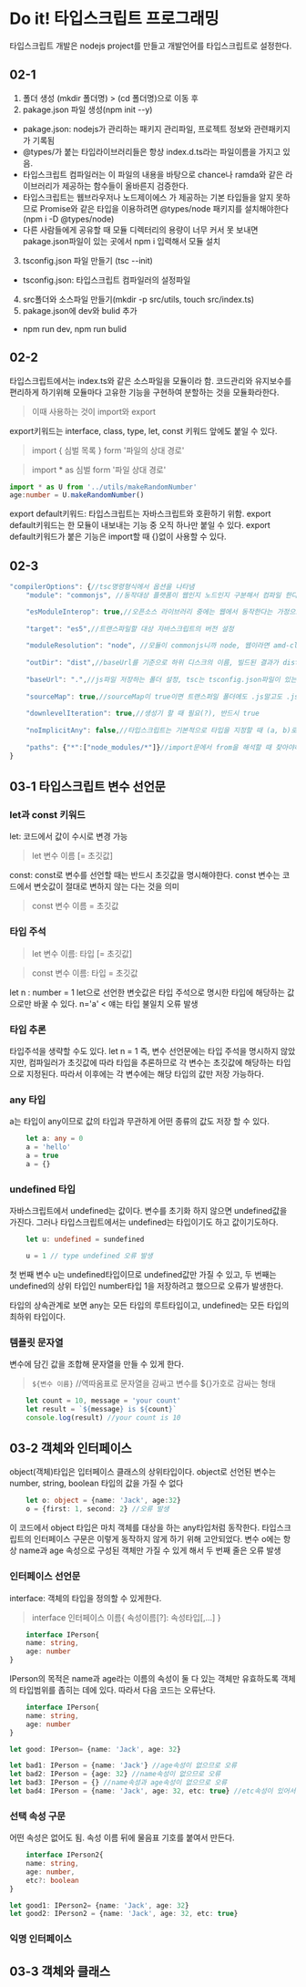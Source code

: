 # Do it! 타입스크립트 프로그래밍
타입스크립트 개발은 nodejs project를 만들고 개발언어를 타입스크립트로 설정한다. 

## 02-1
1. 폴더 생성 (mkdir 폴더명) > (cd 폴더명)으로 이동 후
2. pakage.json 파일 생성(npm init --y)
- pakage.json: nodejs가 관리하는 패키지 관리파일, 프로젝트 정보와 관련패키지가 기록됨
- @types/가 붙는 타입라이브러리들은 항상 index.d.ts라는 파일이름을 가지고 있음.
- 타입스크립트 컴파일러는 이 파일의 내용을 바탕으로 chance나 ramda와 같은 라이브러리가 제공하는 함수들이 올바른지 검증한다.
- 타입스크립트는 웹브라우저나 노드제이에스 가 제공하는 기본 타입들을 알지 못하므로 Promise와 같은 타입을 이용하려면 @types/node 패키지를 설치해야한다(npm i -D @types/node)
- 다른 사람들에게 공유할 때 모듈 디렉터리의 용량이 너무 커서 못 보내면 pakage.json파일이 있는 곳에서 npm i 입력해서 모듈 설치
3. tsconfig.json 파일 만들기 (tsc --init)
- tsconfig.json: 타입스크립트 컴파일러의 설정파일
4. src폴더와 소스파일 만들기(mkdir -p src/utils, touch src/index.ts)
5. pakage.json에 dev와 bulid 추가
- npm run dev, npm run bulid

## 02-2
타입스크립트에서는 index.ts와 같은 소스파일을 모듈이라 함.
코드관리와 유지보수를 편리하게 하기위해 모듈마다 고유한 기능을 구현하여 분할하는 것을 모듈화라한다.
> 이때 사용하는 것이 import와 export

export키워드는 interface, class, type, let, const 키워드 앞에도 붙일 수 있다.

> import { 심벌 목록 } form '파일의 상대 경로'

> import * as 심벌 form '파일 상대 경로'
 
```typescript
import * as U from '../utils/makeRandomNumber'
age:number = U.makeRandomNumber()
```

export default키워드: 타입스크립트는 자바스크립트와 호환하기 위함. export default키워드는 한 모듈이 내보내는 기능 중 오직 하나만 붙일 수 있다. export default키워드가 붙은 기능은 import할 때 {}없이 사용할 수 있다.

## 02-3
```typescript
"compilerOptions": {//tsc명령형식에서 옵션을 나타냄 
    "module": "commonjs", //동작대상 플랫폼이 웹인지 노드인지 구분해서 컴파일 한다.웹은:AMD 노드:commonjs

    "esModuleInterop": true,//오픈소스 라이브러리 중에는 웹에서 동작한다는 가정으로 만들어진 것이있음. 때문에 commonjs에서 동작하는 타임스크립트코드에 혼란을 일으킨다. 2-2의 chance도 amd방식이다. 따라서 true로 해야한다.
    
    "target": "es5",//트랜스파일할 대상 자바스크립트의 버전 설정
    
    "moduleResolution": "node", //모듈이 commonjs니까 node, 웹이라면 amd-classic
    
    "outDir": "dist",//baseUrl를 기준으로 하위 디스크의 이름, 빌드된 결과가 dist에 저장
    
    "baseUrl": ".",//js파일 저장하는 폴더 설정, tsc는 tsconfig.json파일이 있는 곳에서 실행> 따라서 .을 현재폴더를 의미하는 .을 사용
    
    "sourceMap": true,//sourceMap이 true이면 트랜스퍼일 폴더에도 .js말고도 .js.map이 만들어진다. 이 소스맵 파일은 변환된 코드가 스크립트코드의 어디에 해당하는지 알려준다. 주로 디버깅에 이용
    
    "downlevelIteration": true,//생성기 할 때 필요(?), 반드시 true
    
    "noImplicitAny": false,//타입스크립트는 기본적으로 타입을 지정할 때 (a, b)로 주면 (a:any, b:any)로 된다, 이걸 경고로 알려주는 데 이 기능을 끄는 것
    
    "paths": {"*":["node_modules/*"]}//import문에서 from을 해석할 때 찾아야하는 디렉터리 설정, import문이 찾아야하는소스가 외부 패키지이면 node_moules이므로 키값에 node_modules/*포함
}
```
## 03-1 타입스크립트 변수 선언문
### let과 const 키워드
let: 코드에서 값이 수시로 변경 가능
> let 변수 이름 [= 초깃값]

const: const로 변수를 선언할 때는 반드시 초깃값을 명시해야한다. const 변수는 코드에서 변숫값이 절대로 변하지 않는 다는 것을 의미
> const 변수 이름 = 초깃값

### 타입 주석
> let 변수 이름: 타입 [= 초깃값]

> const 변수 이름: 타입 = 초깃값

let n : number = 1
let으로 선언한 변숫값은 타입 주석으로 명시한 타입에 해당하는 값으로만 바꿀 수 있다. n='a' < 얘는 타입 불일치 오류 발생

### 타입 추론
타입주석을 생략할 수도 있다. let n = 1
즉, 변수 선언문에는 타입 주석을 명시하지 않았지만, 컴파일러가 초깃값에 따라 타입을 추론하므로 각 변수는 초깃값에 해당하는 타입으로 지정된다. 따라서 이후에는 각 변수에는 해당 타입의 값만 저장 가능하다.

### any 타입
a는 타입이 any이므로 값의 타입과 무관하게 어떤 종류의 값도 저장 할 수 있다.
```typescript
    let a: any = 0
    a = 'hello'
    a = true
    a = {}
```
### undefined 타입
자바스크립트에서 undefined는 값이다. 변수를 초기화 하지 않으면 undefined값을 가진다. 그러나 타입스크립트에서는 undefined는 타입이기도 하고 값이기도하다.
```typescript
    let u: undefined = sundefined

    u = 1 // type undefined 오류 발생
```

첫 번째 변수 u는 undefined타입이므로 undefined값만 가질 수 있고, 두 번째는 undefined의 상위 타입인 number타입 1을 저장하려고 했으므로 오류가 발생한다.

타입의 상속관계로 보면 any는 모든 타입의 루트타입이고, undefined는 모든 타입의 최하위 타입이다.

### 템플릿 문자열
변수에 담긴 값을 조합해 문자열을 만들 수 있게 한다.
> `${변수 이름}` //역따옴표로 문자열을 감싸고 변수를 ${}가호로 감싸는 형태
```typescript
    let count = 10, message = 'your count'
    let result = `${message} is ${count}`
    console.log(result) //your count is 10
```

## 03-2 객체와 인터페이스
object(객체)타입은 입터페이스 클래스의 상위타입이다. object로 선언된 변수는 number, string, boolean 타입의 값을 가질 수 없다
```typescript
    let o: object = {name: 'Jack', age:32}
    o = {first: 1, second: 2} //오류 발생
```
이 코드에서 object 타입은 마치 객체를 대상을 하는 any타입처럼 동작한다. 타입스크립트의 인터페이스 구문은 이렇게 동작하지 않게 하기 위해 고안되었다. 변수 o에는 항상 name과 age 속성으로 구성된 객체만 가질 수 있게 해서 두 번째 줄은 오류 발생
### 인터페이스 선언문
interface: 객체의 타입을 정의할 수 있게한다. 
> interface 인터페이스 이름{
    속성이름[?]: 속성타입[,...]
}
```typescript
    interface IPerson{
    name: string,
    age: number
}
```
IPerson의 목적은 name과 age라는 이름의 속성이 둘 다 있는 객체만 유효하도록 객체의 타입범위를 좁히는 데에 있다. 따라서 다음 코드는 오류난다.
```typescript
    interface IPerson{
    name: string,
    age: number
}

let good: IPerson= {name: 'Jack', age: 32}

let bad1: IPerson = {name: 'Jack'} //age속성이 없으므로 오류
let bad2: IPerson = {age: 32} //name속성이 없으므로 오류
let bad3: IPerson = {} //name속성과 age속성이 없으므로 오류
let bad4: IPerson = {name: 'Jack', age: 32, etc: true} //etc속성이 있어서 오류
```
### 선택 속성 구문
어떤 속성은 없어도 됨. 속성 이름 뒤에 물음표 기호를 붙여서 만든다.
```typescript
    interface IPerson2{
    name: string,
    age: number,
    etc?: boolean
}

let good1: IPerson2= {name: 'Jack', age: 32}
let good2: IPerson2 = {name: 'Jack', age: 32, etc: true}
```
### 익명 인터페이스


## 03-3 객체와 클래스
